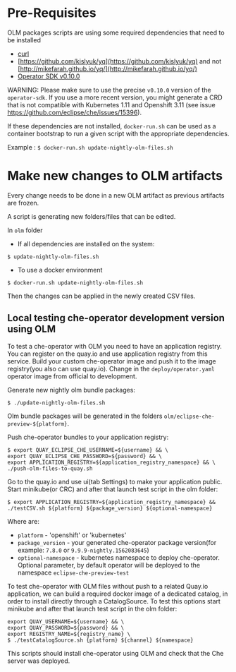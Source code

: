# Pre-Requisites

OLM packages scripts are using some required dependencies that need to be installed
 - [curl](https://curl.haxx.se/)
 - [https://github.com/kislyuk/yq](https://github.com/kislyuk/yq) and not [http://mikefarah.github.io/yq/](http://mikefarah.github.io/yq/)
 - [Operator SDK v0.10.0](https://github.com/operator-framework/operator-sdk/blob/v0.10.0/doc/user/install-operator-sdk.md)

WARNING: Please make sure to use the precise `v0.10.0` version of the `operator-sdk`. If you use a more recent version, you might generate a CRD that is not compatible with Kubernetes 1.11 and Openshift 3.11 (see issue https://github.com/eclipse/che/issues/15396).

If these dependencies are not installed, `docker-run.sh` can be used as a container bootstrap to run a given script with the appropriate dependencies.

Example : `$ docker-run.sh update-nightly-olm-files.sh`


# Make new changes to OLM artifacts

Every change needs to be done in a new OLM artifact as previous artifacts are frozen.

A script is generating new folders/files that can be edited.

In `olm` folder

- If all dependencies are installed on the system:

```shell
$ update-nightly-olm-files.sh
```

- To use a docker environment

```shell
$ docker-run.sh update-nightly-olm-files.sh
```

Then the changes can be applied in the newly created CSV files.

## Local testing che-operator development version using OLM

To test a che-operator with OLM you need to have an application registry. You can register on the quay.io and
use application registry from this service.
Build your custom che-operator image and push it to the image registry(you also can use quay.io).
Change in the `deploy/operator.yaml` operator image from official to development.

Generate new nightly olm bundle packages:

```shell
$ ./update-nightly-olm-files.sh
```

Olm bundle packages will be generated in the folders `olm/eclipse-che-preview-${platform}`.

Push che-operator bundles to your application registry:

```shell
$ export QUAY_ECLIPSE_CHE_USERNAME=${username} && \
export QUAY_ECLIPSE_CHE_PASSWORD=${password} && \
export APPLICATION_REGISTRY=${application_registry_namespace} && \
./push-olm-files-to-quay.sh
```

Go to the quay.io and use ui(tab Settings) to make your application public.
Start minikube(or CRC) and after that launch test script in the olm folder:

```shell
$ export APPLICATION_REGISTRY=${application_registry_namespace} && ./testCSV.sh ${platform} ${package_version} ${optional-namespace}
```

Where are:
 - `platform` - 'openshift' or 'kubernetes'
 - `package_version` - your generated che-operator package version(for example: `7.8.0` or `9.9.9-nightly.1562083645`)
 - `optional-namespace` - kubernetes namespace to deploy che-operator. Optional parameter, by default operator will be deployed to the namespace `eclipse-che-preview-test`

To test che-operator with OLM files without push to a related Quay.io application, we can build a required docker image of a dedicated catalog,
in order to install directly through a CatalogSource. To test this options start minikube and after that launch
test script in the olm folder:

```shell
export QUAY_USERNAME=${username} && \
export QUAY_PASSWORD=${password} && \
export REGISTRY_NAME=${registry_name} \
$ ./testCatalogSource.sh {platform} ${channel} ${namespace}
```

This scripts should install che-operator using OLM and check that the Che server was deployed.
